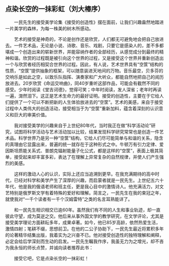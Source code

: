 ## 点染长空的一抹彩虹（刘大椿序）

 &emsp;&emsp;一民先生的接受美学论集《接受的创造性》摆在面前，让我们兴趣盎然地踏进一片美学的森林，为每一株美的树木所感动。

 &emsp;&emsp;艺术的接受是神奇的，不论是创作还是欣赏，人们都无可避免地会把自己放进去。一件艺术品，无论是小说、诗歌、音乐、戏剧，只要它是感染人的，差不多都堪成一个创造出来的崭新世界，并能容纳作者的全部经历，从感觉成分到最终的精神和谐。欣赏的过程既是被引向这个世界的过程，又是接受这个世界并重新创造出一个与欣赏者经历相契合世界的过程。因此，有人说，艺术世界具有“空筐”结构的性质，“空筐”提供抽象的框架，可以随意装进天地间的万物。音乐最空，贝多芬的交响乐是如此之空，以致乐队指挥、演奏家和广大听众，都能自然地把自己的阅历放进去。20岁欣赏《命运交响曲》，同40岁重听这部作品，可能会有截然不同的感受。少年时阅读《堂吉诃德》，觉得可笑；中年时阅读，发人深省；老年时再读一遍，潸然泪下。这正是艺术生命力的最好证明。接受的创造性，主要在于它给人们提供了一个可以不断把新的人生体验放进去的“空筐”。艺术的美感，来自于接受过程中人类伟大的创造活动，接受相当于为“空筐”重新加料，蕴含着深刻的认识意义和巨大的审美价值。

 &emsp;&emsp;我对接受美学的兴趣来自于上世纪80年代，当时我正在做“科学活动论”研究，试图将科学活动与艺术活动加以比较，结果发现科学研究常常也是创造一件艺术品。科学世界乃是另一种“空筐”结构，它给人们尽可能简单与和谐的关系，隐含的真理由它显露出来，普遍的统一就存在于这种形式之中。牛顿万有引力定律、爱因斯坦质能关系式、普朗克辐射能量子化公式，都是这样的“空筐”，表面上极其简单，接受起来却丰富多彩，表达了在理解上异常复杂的自然规律，并使人们产生强烈的美感。

 &emsp;&emsp;这样的激动人心的认识，实际上还应当追溯到更早。在我充满期待的高中时代，已经对科学和美学产生了深厚的兴趣，而启蒙者就是一民先生。上世纪五六十年代，他是我的俄语老师和班主任，更是我心目中的激情诗人。他充满活力，对文艺特别是俄罗斯文学有着特殊的爱好和理解。简言之，一民先生在我的束冠之年，就使我对“一千个读者有一千个汉姆雷特”之类的名言耳熟能详了。

 &emsp;&emsp;和一民先生相识相交已逾60年。虽然我们有不同的人生和事业轨迹，却一直彼此守望，成为莫逆之交。他后来从事外国文学的教学研究，在文学评论，尤其是接受美学理论方面耕耘多年，成果卓著。如今，他已85岁高龄，依然热爱生活，激情四射；笔耕不缀，思想前卫。在他的二公子协助下，一民先生最近将累积多年的论著精华结集出版，我着实为之兴奋不已。他对接受创造性的独特理解和阐释，必定会给后学深刻而生动的启发。一民先生瞩我作序，我虽无力为之增光，却不吝为我永恒的师长点赞，并诚向读者推荐此书：

 &emsp;&emsp;接受它吧，它是点染长空的一抹彩虹！

